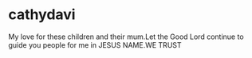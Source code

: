 # cathydavi
My love for these children and their mum.Let the Good Lord continue to guide you people for me in JESUS NAME.WE TRUST 
